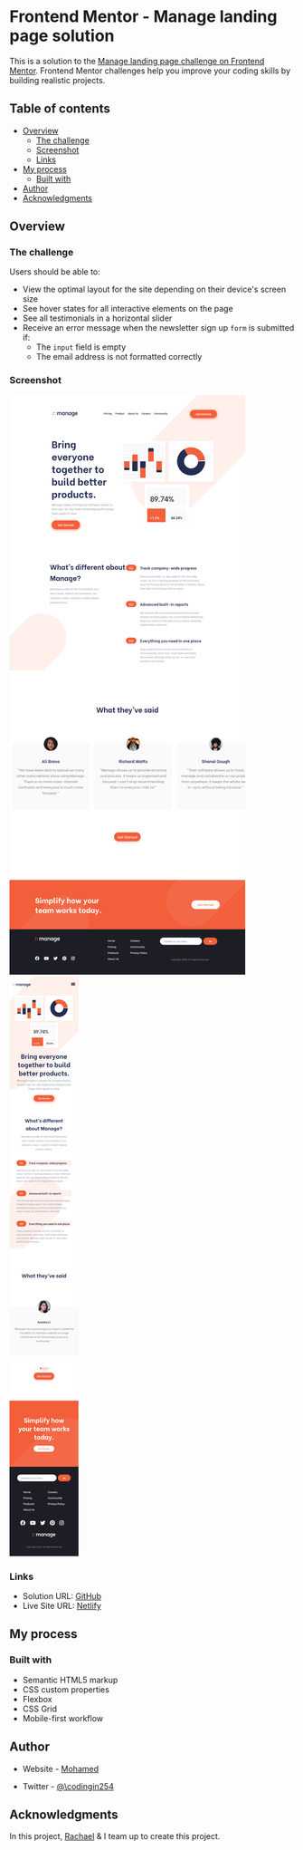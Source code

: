 # Frontend Mentor - Manage landing page solution

This is a solution to the [Manage landing page challenge on Frontend Mentor](https://www.frontendmentor.io/challenges/manage-landing-page-SLXqC6P5). Frontend Mentor challenges help you improve your coding skills by building realistic projects.

## Table of contents

- [Overview](#overview)
  - [The challenge](#the-challenge)
  - [Screenshot](#screenshot)
  - [Links](#links)
- [My process](#my-process)
  - [Built with](#built-with)
- [Author](#author)
- [Acknowledgments](#acknowledgments)

## Overview

### The challenge

Users should be able to:

- View the optimal layout for the site depending on their device's screen size
- See hover states for all interactive elements on the page
- See all testimonials in a horizontal slider
- Receive an error message when the newsletter sign up `form` is submitted if:
  - The `input` field is empty
  - The email address is not formatted correctly

### Screenshot

![](./manage-desktop.png)
![](./manage-mobile.png)

### Links

- Solution URL: [GitHub](https://github.com/moemaair/Manage-landing-Page)
- Live Site URL: [Netlify](https://Manage-landing-Page.netlify.app/)

## My process

### Built with

- Semantic HTML5 markup
- CSS custom properties
- Flexbox
- CSS Grid
- Mobile-first workflow

## Author

- Website - [Mohamed](https://ibrahim.codes)

- Twitter - [@\codingin254](https://www.twitter.com/codingin254)

## Acknowledgments

In this project, <a href="https://twitter.com/RMKcreative">Rachael</a> & I team up to create this project.

